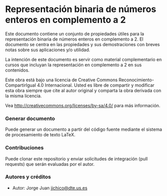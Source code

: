 # Representación binaria de números enteros en complemento a 2 #

Este documento contiene un conjunto de propiedades útiles para la representación binaria de números enteros en complemento a 2. El documento se centra en las propiedades y sus demostraciones con breves notas sobre sus aplicaciones y/o utilidad.

La intención de este documento es servir como material complementario en cursos que incluyan la representación en complemento a 2 en sus contenidos.

Este obra está bajo una licencia de Creative Commons Reconocimiento-CompartirIgual 4.0 Internacional. Usted es libre de compartir y modificar esta obra siempre que cite al autor original y comparta la obra derivada con la misma licencia.

Vea http://creativecommons.org/licenses/by-sa/4.0/ para más información.

### Generar documento ###

Puede generar un documento a partir del código fuente mediante el sistema de procesamiento de texto LaTeX.

### Contribuciones ###

Puede clonar este repositorio y enviar solicitudes de integración (pull requests) que serán evaluadas por el autor.

### Autores y créditos ###

* Autor: Jorge Juan <jjchico@dte.us.es>
